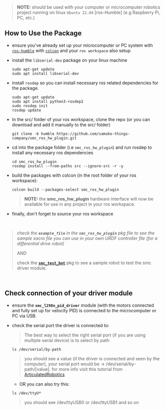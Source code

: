 > **NOTE:** should be used with your computer or microcomputer robotics project running on linux `Ubuntu 22.04` [ros-Humble] (e.g Raspberry Pi, PC, etc.)

## How to Use the Package
- ensure you've already set up your microcomputer or PC system with [`ros-humble`](https://docs.ros.org/en/humble/Installation/Ubuntu-Install-Debians.html) with [`colcon`](https://docs.ros.org/en/humble/Tutorials/Beginner-Client-Libraries/Colcon-Tutorial.html) and your `ros workspace` also setup

- install the `libserial-dev` package on your linux machine
  ```shell
  sudo apt-get update
  sudo apt install libserial-dev
  ```

- install `rosdep` so you can install necessary ros related dependencies for the package.
  ```shell
  sudo apt-get update
  sudo apt install python3-rosdep2
  sudo rosdep init
  rosdep update
  ```

- In the src/ folder of your ros workspace, clone the repo (or you can download and add it manually to the src/ folder)
  ```shell
  git clone -b humble https://github.com/samuko-things-company/smc_ros_hw_plugin.git
  ```

- cd into the package folder (i.e `smc_ros_hw_plugin`) and run rosdep to install any necessary ros dependencies
  ```shell
  cd smc_ros_hw_plugin
  rosdep install --from-paths src --ignore-src -r -y
  ```

- build the packages with colcon (in the root folder of your ros workspace):
  ```shell
  colcon build --packages-select smc_ros_hw_plugin
  ```
  > **NOTE:** the **smc_ros_hw_plugin** hardware interface will now be available for use in any project in your ros workspace.

- finally, don't forget to source your ros workspace

</br>

> *check the **`example_file`** in the **`smc_ros_hw_plugin`** pkg file to see the sample xacro file you can use in your own URDF controller file (for a differential drive robot)*
>
> AND
>
> check the [**`smc_test_bot`**](https://github.com/samuko-things-company/smc_test_bot) pkg to see a sample robot to test the smc driver module.

</br>

## Check connection of your driver module
- ensure the **`smc_l298n_pid_driver`** module (with the motors connected and fully set up for velocity PID) is connected to the microcomputer or PC via USB.

- check the serial port the driver is connected to:
  > The best way to select the right serial port (if you are using multiple serial device) is to select by path
  ```shell
  ls /dev/serial/by-path
  ```
  > you should see a value (if the driver is connected and seen by the computer), your serial port would be -> /dev/serial/by-path/[value]. for more info visit this tutorial from [ArticulatedRobotics](https://www.youtube.com/watch?v=eJZXRncGaGM&list=PLunhqkrRNRhYAffV8JDiFOatQXuU-NnxT&index=8)

  - OR you can also try this:
  ```shell
  ls /dev/ttyU*
  ```
  > you should see /dev/ttyUSB0 or /dev/ttyUSB1 and so on
